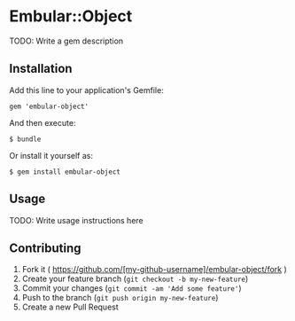 # Embular::Object

TODO: Write a gem description

## Installation

Add this line to your application's Gemfile:

    gem 'embular-object'

And then execute:

    $ bundle

Or install it yourself as:

    $ gem install embular-object

## Usage

TODO: Write usage instructions here

## Contributing

1. Fork it ( https://github.com/[my-github-username]/embular-object/fork )
2. Create your feature branch (`git checkout -b my-new-feature`)
3. Commit your changes (`git commit -am 'Add some feature'`)
4. Push to the branch (`git push origin my-new-feature`)
5. Create a new Pull Request
